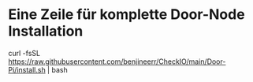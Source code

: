 # Eine Zeile für komplette Door-Node Installation
curl -fsSL https://raw.githubusercontent.com/benjineerr/CheckIO/main/Door-Pi/install.sh | bash